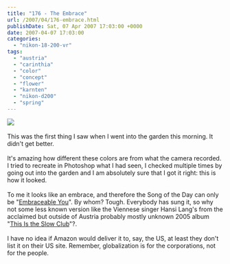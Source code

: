 ```yaml
---
title: "176 - The Embrace"
url: /2007/04/176-embrace.html
publishDate: Sat, 07 Apr 2007 17:03:00 +0000
date: 2007-04-07 17:03:00
categories: 
  - "nikon-18-200-vr"
tags: 
  - "austria"
  - "carinthia"
  - "color"
  - "concept"
  - "flower"
  - "karnten"
  - "nikon-d200"
  - "spring"
---
```

<a href="https://d25zfm9zpd7gm5.cloudfront.net/1200x1200/2007/20070407_080130_ps.jpg"><img src="https://d25zfm9zpd7gm5.cloudfront.net/0600x0600/2007/20070407_080130_ps.jpg"/></a><br/><br/>This was the first thing I saw when I went into the garden this morning. It didn't get better.<br/><br/>It's amazing how different these colors are from what the camera recorded. I tried to recreate in Photoshop what I had seen, I checked multiple times by going out into the garden and I am absolutely sure that I got it right: this is how it looked.<br/><br/>To me it looks like an embrace, and therefore the Song of the Day can only be "<a href="http://www.asklyrics.com/display/Billie_Holiday/Embraceable_You_Lyrics/199230.htm" target="_blank">Embraceable You</a>". By whom? Tough. Everybody has sung it, so why not some less known version like the Viennese singer Hansi Lang's from the acclaimed but outside of Austria  probably mostly unknown 2005 album "<a href="http://www.amazon.de/This-Slow-Club-Hansi-Lang/dp/B0009G1IK6" target="_blank">This Is the Slow Club</a>"?. <br/><br/>I have no idea if Amazon would deliver it to, say, the US, at least they don't list it on their US site. Remember, globalization is for the corporations, not for the people.
